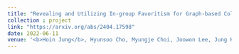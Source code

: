 ```yaml
---
title: "Revealing and Utilizing In-group Favoritism for Graph-based Collaborative Filtering"
collection : project
link: "https://arxiv.org/abs/2404.17598"
date: 2022-06-11
venue: '<b>Hoin Jung</b>, Hyunsoo Cho, Myungje Choi, Joowon Lee, Jung Ho Park, Myungjoo Kang, '
---
```

